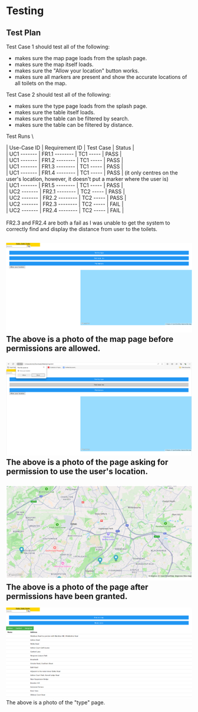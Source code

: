 # Testing

## Test Plan

Test Case 1 should test all of the following: <br>
- makes sure the map page loads from the splash page. <br>
- makes sure the map itself loads. <br>
- makes sure the "Allow your location" button works. <br>
- makes sure all markers are present and show the accurate locations of all toilets on the map. <br>

Test Case 2 should test all of the following: <br>
- makes sure the type page loads from the splash page. <br>
- makes sure the table itself loads. <br>
- makes sure the table can be filtered by search. <br>
- makes sure the table can be filtered by distance. <br>

Test Runs \

| Use-Case ID | Requirement ID | Test Case | Status | <br>
| UC1 ------- | FR1.1 -------- | TC1 ----- | PASS   | <br>
| UC1 ------- | FR1.2 -------- | TC1 ----- | PASS   | <br>
| UC1 ------- | FR1.3 -------- | TC1 ----- | PASS   | <br>
| UC1 ------- | FR1.4 -------- | TC1 ----- | PASS   | (it only centres on the user's location, however, it doesn't put a marker where the user is)<br>
| UC1 ------- | FR1.5 -------- | TC1 ----- | PASS   | <br>
| UC2 ------- | FR2.1 -------- | TC2 ----- | PASS   | <br>
| UC2 ------- | FR2.2 -------- | TC2 ----- | PASS   | <br>
| UC2 ------- | FR2.3 -------- | TC2 ----- | FAIL    | <br>
| UC2 ------- | FR2.4 -------- | TC2 ----- | FAIL    | <br>
<br>
FR2.3 and FR2.4 are both a fail as I was unable to get the system to correctly find and display the distance from user to the toilets.<br>

![](images/testing1.1.png) <br>
The above is a photo of the map page before permissions are allowed.<br>
<br>
![](images/testing1.2.png) <br>
The above is a photo of the page asking for permission to use the user's location.<br>
<br>
![](images/testing1.3.png) <br>
The above is a photo of the page after permissions have been granted.
<br>
--------------------------------------
![](docs/images/testing2.1.png) <br>
The above is a photo of the "type" page.
